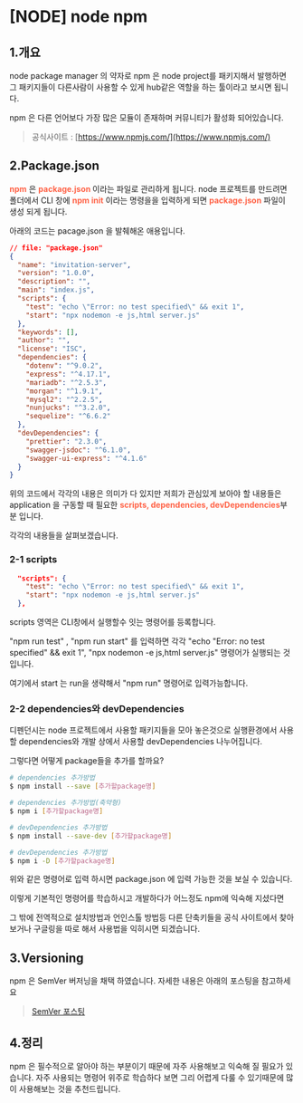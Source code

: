 # [NODE] node npm


## 1.개요
node package manager 의 약자로 npm 은 node project를 패키지해서 발행하면 그 패키지들이 다른사람이 사용할 수 있게 hub같은 역할을 하는 툴이라고 보시면 됩니다. 

npm 은 다른 언어보다 가장 많은 모듈이 존재하며 커뮤니티가 활성화 되어있습니다. 

> 공식사이트 : [https://www.npmjs.com/](https://www.npmjs.com/)



## 2.Package.json
<b style="color:tomato">npm</b> 은 <b style="color:tomato">package.json </b>이라는 파일로 관리하게 됩니다. node 프로젝트를 만드려면 폴더에서 CLI 창에 <b style="color:tomato">npm init</b> 이라는 명령을을 입력하게 되면 <b style="color:tomato">package.json</b> 파일이 생성 되게 됩니다.

아래의 코드는 pacage.json 을 발췌해온 애용입니다.
```json
// file: "package.json"
{
  "name": "invitation-server",
  "version": "1.0.0",
  "description": "",
  "main": "index.js",
  "scripts": {
    "test": "echo \"Error: no test specified\" && exit 1",
    "start": "npx nodemon -e js,html server.js"
  },
  "keywords": [],
  "author": "",
  "license": "ISC",
  "dependencies": {
    "dotenv": "^9.0.2",
    "express": "^4.17.1",
    "mariadb": "^2.5.3",
    "morgan": "^1.9.1",
    "mysql2": "^2.2.5",
    "nunjucks": "^3.2.0",
    "sequelize": "^6.6.2"
  },
  "devDependencies": {
    "prettier": "2.3.0",
    "swagger-jsdoc": "^6.1.0",
    "swagger-ui-express": "^4.1.6"
  }
}
```

위의 코드에서 각각의 내용은 의미가 다 있지만 저희가 관심있게 보아야 할 내용들은 
application 을 구동할 때 필요한 <b style="color:tomato">scripts, dependencies, devDependencies</b>부분 입니다.


각각의 내용들을 살펴보겠습니다. 

### 2-1 scripts
```json
  "scripts": {
    "test": "echo \"Error: no test specified\" && exit 1",
    "start": "npx nodemon -e js,html server.js"
  },
```

scripts 영역은 CLI창에서 실행할수 잇는 명령어를 등록합니다. 

"npm run test" , "npm run start" 를 입력하면 각각 "echo \"Error: no test specified\" && exit 1",  "npx nodemon -e js,html server.js" 명령어가 실행되는 것 입니다. 

여기에서 start 는 run을 생략해서 "npm run" 명령어로 입력가능합니다.

### 2-2 dependencies와 devDependencies
디펜던시는 node 프로젝트에서 사용할 패키지들을 모아 놓은것으로 실행환경에서 사용할 dependencies와 개발 상에서 사용할 devDependencies 나누어집니다. 

그렇다면 어떻게 package들을 추가를 할까요?

```bash
# dependencies 추가방법 
$ npm install --save [추가할package명]

# dependencies 추가방법(축약형) 
$ npm i [추가할package명]

# devDependencies 추가방법 
$ npm install --save-dev [추가할package명]

# devDependencies 추가방법 
$ npm i -D [추가할package명]
```

위와 같은 명령어로 입력 하시면 package.json 에 입력 가능한 것을 보실 수 있습니다. 

이렇게 기본적인 명령어를 학습하시고 개발하다가 어느정도 npm에 익숙해 지셨다면

그 밖에 전역적으로 설치방법과 언인스톨 방법등 다른 단축키들을 공식 사이트에서 찾아보거나 구글링을 따로 해서 사용법을 익히시면 되겠습니다.

## 3.Versioning
npm 은 SemVer 버저닝을 채택 하였습니다. 자세한 내용은 아래의 포스팅을 참고하세요

> [SemVer 포스팅](https://manbalboy.github.io/javascript/node-semver.html) 

## 4.정리 
npm 은 필수적으로 알아야 하는 부분이기 때문에 자주 사용해보고 익숙해 질 필요가 있습니다. 자주 사용되는 명령어 위주로 학습하다 보면 그리 어렵게 다룰 수 있기때문에 많이 사용해보는 것을 추천드립니다. 